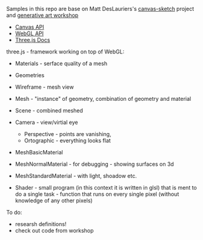 Samples in this repo are base on Matt DesLauriers's [canvas-sketch](https://github.com/mattdesl/canvas-sketch) project and [generative art workshop](https://github.com/mattdesl/workshop-generative-art)

- [Canvas API](https://developer.mozilla.org/en-US/docs/Web/API/Canvas_API)
- [WebGL API](https://developer.mozilla.org/en-US/docs/Web/API/WebGL_API)
- [Three.js Docs](https://threejs.org/docs/index.html#manual/en/introduction/Creating-a-scene)

three.js - framework working on top of WebGL:

- Materials - serface quality of a mesh
- Geometries

- Wireframe - mesh view
- Mesh - "instance" of geometry, combination of geometry and material
- Scene - combined meshed
- Camera - view/virtial eye

  - Perspective - points are vanishing,
  - Ortographic - everything looks flat

- MeshBasicMaterial
- MeshNormalMaterial - for debugging - showing surfaces on 3d
- MeshStandardMaterial - with light, shoadow etc.

- Shader - small program (in this context it is written in glsl) that is ment to do a single task - function that runs on every single pixel (without knowledge of any other pixels)

To do:

- researsh definitions!
- check out code from workshop
